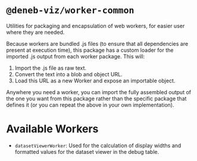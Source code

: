 # `@deneb-viz/worker-common`

Utilities for packaging and encapsulation of web workers, for easier user where they are needed.

Because workers are bundled .js files (to ensure that all dependencies are present at execution time), this package has a custom loader for the imported .js output from each worker package. This will:

1. Import the .js file as raw text.
2. Convert the text into a blob and object URL.
3. Load this URL as a new Worker and expose an importable object.

Anywhere you need a worker, you can import the fully assembled output of the one you want from this package rather than the specific package that defines it (or you can repeat the above in your own implementation).

# Available Workers

-   `datasetViewerWorker`: Used for the calculation of display widths and formatted values for the dataset viewer in the debug table.
